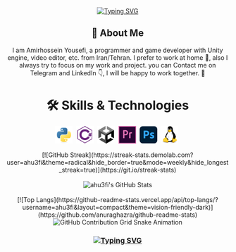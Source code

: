 

<div align="center">
    <a href="https://git.io/typing-svg"><img src="https://readme-typing-svg.demolab.com?font=Roboto&size=32&duration=3000&pause=1500&color=0DBAFF&background=FFFFFF00&center=true&random=false&width=500&height=160&lines=Hello+%F0%9F%91%8B+;Welcome+to+my+Github+profile+%F0%9F%98%80;My+name+is+AmirHossein+%F0%9F%91%A8%E2%80%8D%F0%9F%92%BB;Scroll+to+know+more+about+me+%F0%9F%91%87" alt="Typing SVG" /></a>
</div>

<div align="center">
    <h2>🚀 About Me</h2>
    <p>I am <bold>Amirhossein Yousefi</bold>, a programmer and game developer with Unity engine, video editor, etc. from Iran/Tehran.
        I prefer to work at home 🏡, also I always try to focus on my work and project.
        you can Contact me on Telegram and LinkedIn 👇, I will be happy to work together. 🤝</p>
</div>

<h1 align="center">🛠️ Skills & Technologies</h1>
<p align="center">
    <img src="https://github.com/devicons/devicon/blob/master/icons/python/python-original.svg" title="Python" alt="Python" width="40" height="40"/>&nbsp;
    <img src="https://github.com/devicons/devicon/blob/master/icons/csharp/csharp-line.svg" title="CSharp" alt="CSharp" width="40" height="40"/>&nbsp;
    <img src="https://github.com/devicons/devicon/blob/master/icons/unity/unity-original.svg" title="Unity" alt="Unity" width="40" height="40"/>&nbsp;
    <img src="https://github.com/devicons/devicon/blob/master/icons/premierepro/premierepro-original.svg" title="Premiere Pro" alt="PremierePro" width="40" height="40"/>&nbsp;
    <img src="https://github.com/devicons/devicon/blob/master/icons/photoshop/photoshop-original.svg" title="PhotoShop" alt="PhotoShop" width="40" height="40"/>&nbsp;
    <img src="https://github.com/devicons/devicon/blob/master/icons/linux/linux-original.svg" title="Linux" alt="Linux" width="40" height="40"/>&nbsp;
</p>

<div align="center">
    [![GitHub Streak](https://streak-stats.demolab.com?user=ahu3fi&theme=radical&hide_border=true&mode=weekly&hide_longest_streak=true)](https://git.io/streak-stats)
</div>
<br>
<div align="center">
    <img src="https://github-profile-summary-cards.vercel.app/api/cards/profile-details?username=ahu3fi&theme=github_dark" alt="ahu3fi's GitHub Stats"/>
</div>
<br>
<div align="center">
    [![Top Langs](https://github-readme-stats.vercel.app/api/top-langs/?username=ahu3fi&layout=compact&theme=vision-friendly-dark)](https://github.com/anuraghazra/github-readme-stats)
</div>
<div align="center">
    <img src="https://raw.githubusercontent.com/ahu3fi/ahu3fi/output/github-contribution-grid-snake.svg" alt="GitHub Contribution Grid Snake Animation"/>
</div>

<h3 align="center">
    <a href="https://git.io/typing-svg"><img src="https://readme-typing-svg.demolab.com?font=Roboto&size=32&duration=3000&pause=1500&color=37C800&background=FFFFFF00&center=true&random=false&width=800&height=160&lines=Thanks+for+visiting!+%E2%9C%8C%EF%B8%8F;Shoot+me+a+message+on+Linkedin+or+Telegram!;I'm+always+down+to+collab+%F0%9F%98%89" alt="Typing SVG" /></a>
</h3>
